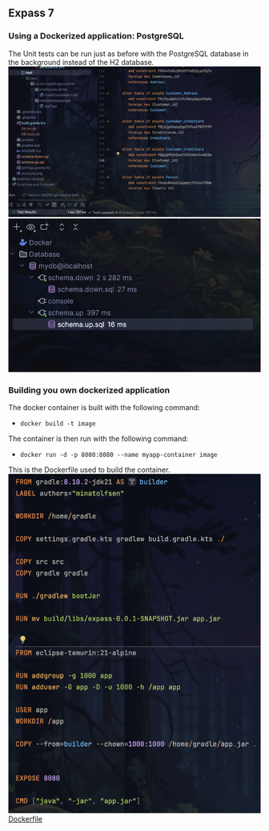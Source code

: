 ## Expass 7

### Using a Dockerized application: PostgreSQL
The Unit tests can be run just as before with the PostgreSQL database in the background instead of the H2 database.
![Unit tests with PostgreSQL](assets/expass7/UnitTest.png)
![Services](assets/expass7/Services.png)
### Building you own dockerized application
The docker container is built with the following command:
- `docker build -t image`

The container is then run with the following command:
- `docker run -d -p 8080:8080 --name myapp-container image`

This is the Dockerfile used to build the container.
![Dockerfile](assets/expass7/Dockerfile.png)
[Dockerfile](https://github.com/MinaTolfsen/expass3/blob/main/Dockerfile)